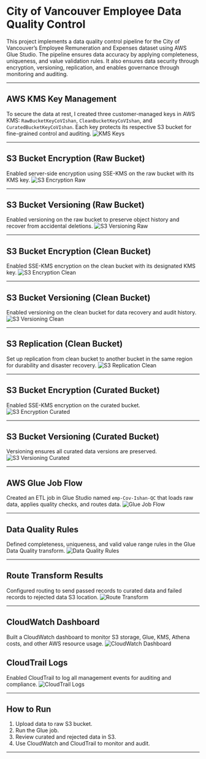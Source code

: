 # City of Vancouver Employee Data Quality Control

This project implements a data quality control pipeline for the City of Vancouver’s Employee Remuneration and Expenses dataset using AWS Glue Studio. The pipeline ensures data accuracy by applying completeness, uniqueness, and value validation rules. It also ensures data security through encryption, versioning, replication, and enables governance through monitoring and auditing.

---

## AWS KMS Key Management
To secure the data at rest, I created three customer-managed keys in AWS KMS: `RawBucketKeyCoVIshan`, `CleanBucketKeyCoVIshan`, and `CuratedBucketKeyCoVIshan`. Each key protects its respective S3 bucket for fine-grained control and auditing.
![KMS Keys](https://github.com/ishan1235k/Screenshots/blob/main/Screenshot%202025-06-14%20134529.png)

---

## S3 Bucket Encryption (Raw Bucket)
Enabled server-side encryption using SSE-KMS on the raw bucket with its KMS key.
![S3 Encryption Raw](https://github.com/ishan1235k/Screenshots/blob/main/Screenshot%202025-06-14%20134740.png)

---

## S3 Bucket Versioning (Raw Bucket)
Enabled versioning on the raw bucket to preserve object history and recover from accidental deletions.
![S3 Versioning Raw](https://github.com/ishan1235k/Screenshots/blob/main/Screenshot%202025-06-14%20134841.png)

---

## S3 Bucket Encryption (Clean Bucket)
Enabled SSE-KMS encryption on the clean bucket with its designated KMS key.
![S3 Encryption Clean](https://github.com/ishan1235k/Screenshots/blob/main/Screenshot%202025-06-14%20135553.png)

---

## S3 Bucket Versioning (Clean Bucket)
Enabled versioning on the clean bucket for data recovery and audit history.
![S3 Versioning Clean](https://github.com/ishan1235k/Screenshots/blob/main/Screenshot%202025-06-14%20135448.png)

---

## S3 Replication (Clean Bucket)
Set up replication from clean bucket to another bucket in the same region for durability and disaster recovery.
![S3 Replication Clean](https://github.com/ishan1235k/Screenshots/blob/main/Screenshot%202025-06-14%20141042.png)

---

## S3 Bucket Encryption (Curated Bucket)
Enabled SSE-KMS encryption on the curated bucket.
![S3 Encryption Curated](https://github.com/ishan1235k/Screenshots/blob/main/Screenshot%202025-06-14%20140412.png)

---

## S3 Bucket Versioning (Curated Bucket)
Versioning ensures all curated data versions are preserved.
![S3 Versioning Curated](https://github.com/ishan1235k/Screenshots/blob/main/Screenshot%202025-06-14%20140327.png)

---

## AWS Glue Job Flow
Created an ETL job in Glue Studio named `emp-Cov-Ishan-QC` that loads raw data, applies quality checks, and routes data.
![Glue Job Flow](https://github.com/ishan1235k/Screenshots/blob/main/Screenshot%202025-06-14%20235608.png)

---

## Data Quality Rules
Defined completeness, uniqueness, and valid value range rules in the Glue Data Quality transform.
![Data Quality Rules](https://github.com/ishan1235k/Screenshots/blob/main/Screenshot%202025-06-14%20235635.png)

---

## Route Transform Results
Configured routing to send passed records to curated data and failed records to rejected data S3 location.
![Route Transform](https://github.com/ishan1235k/Screenshots/blob/main/Screenshot%202025-06-15%20000758.png)

---

## CloudWatch Dashboard
Built a CloudWatch dashboard to monitor S3 storage, Glue, KMS, Athena costs, and other AWS resource usage.
![CloudWatch Dashboard](https://github.com/ishan1235k/Screenshots/blob/main/Screenshot%202025-06-15%20130928.png)



## CloudTrail Logs
Enabled CloudTrail to log all management events for auditing and compliance.
![CloudTrail Logs](https://github.com/ishan1235k/Screenshots/blob/main/Screenshot%202025-06-15%20134209.png)

---

## How to Run
1. Upload data to raw S3 bucket.
2. Run the Glue job.
3. Review curated and rejected data in S3.
4. Use CloudWatch and CloudTrail to monitor and audit.

---

